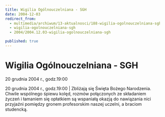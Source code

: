 ```yaml
---
title: Wigilia Ogólnouczelniana - SGH
date: 2004-12-03
redirect_from: 
  - multimedia/archiwum/13-aktualnosci/188-wigilia-ogolnouczelniana-sgh
  - wigilia-ogolnouczelniana-sgh
  - 2004/2004.12.03-wigilia-ogolnouczelniana-sgh

published: true
---
```




# Wigilia Ogólnouczelniana - SGH

<time>20 grudnia 2004 r., godz.19:00</time>

20 grudnia 2004 r., godz.19:00 | Zbliżają się Święta Bożego Narodzenia. Chwile wspólnego śpiewu kolęd, rozmów połączonych ze składaniem życzeń i łamaniem się opłatkiem są wspaniałą okazją do nawiązania nici przyjaźni pomiędzy gronem profesorskim naszej uczelni, a braciom studencką.

<!--CONTENT FROM OLD SERVER (jos before 2013): 20 grudnia 2004 r., godz.19:00 | Zbliżają się Święta Bożego Narodzenia. Chwile wspólnego śpiewu kolęd, rozmów połączonych ze składaniem życzeń i łamaniem się opłatkiem są wspaniałą okazją do nawiązania nici przyjaźni pomiędzy gronem profesorskim naszej uczelni, a braciom studencką.
-->

<!--{{json:{"created_date":"2004-12-03 12:49:36","publish_down":"0000-00-00 00:00:00","id":"188"}}}-->